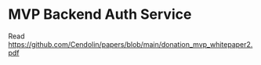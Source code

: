 # MVP Backend Auth Service

Read https://github.com/Cendolin/papers/blob/main/donation_mvp_whitepaper2.pdf